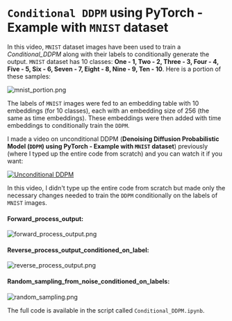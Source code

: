 # `Conditional DDPM` using PyTorch - Example with `MNIST` dataset

In this video, `MNIST` dataset images have been used to train a *Conditional_DDPM* along with their labels to conditionally generate the output. `MNIST` dataset has 10 classes: __One - 1, Two - 2, Three - 3, Four - 4, Five - 5, Six - 6, Seven - 7, Eight - 8, Nine - 9, Ten - 10__. Here is a portion of these samples:

![mnist_portion.png](https://github.com/randomaccess2023/MG2023/blob/main/Video%2054/mnist_portion.png "mnist_portion.png")

The labels of `MNIST` images were fed to an embedding table with 10 embeddings (for 10 classes), each with an embedding size of 256 (the same as time embeddings). These embeddings were then added with time embeddings to conditionally train the `DDPM`.

I made a video on unconditional DDPM (__Denoising Diffusion Probabilistic Model (`DDPM`) using PyTorch - Example with `MNIST` dataset__) previously (where I typed up the entire code from scratch) and you can watch it if you want:

[![Unconditional DDPM](https://markdown-videos-api.jorgenkh.no/youtube/obYjlH9Z63k)](https://youtu.be/obYjlH9Z63k)

In this video, I didn't type up the entire code from scratch but made only the necessary changes needed to train the `DDPM` conditionally on the labels of `MNIST` images.

#### Forward_process_output:

![forward_process_output.png](https://github.com/randomaccess2023/MG2023/blob/main/Video%2054/forward_process_output.png "forward_process_output.png")

#### Reverse_process_output_conditioned_on_label:

![reverse_process_output.png](https://github.com/randomaccess2023/MG2023/blob/main/Video%2054/reverse_process_output.png "reverse_process_output.png")

#### Random_sampling_from_noise_conditioned_on_labels:

![random_sampling.png](https://github.com/randomaccess2023/MG2023/blob/main/Video%2054/random_sampling.png "random_sampling.png")

The full code is available in the script called `Conditional_DDPM.ipynb`.
